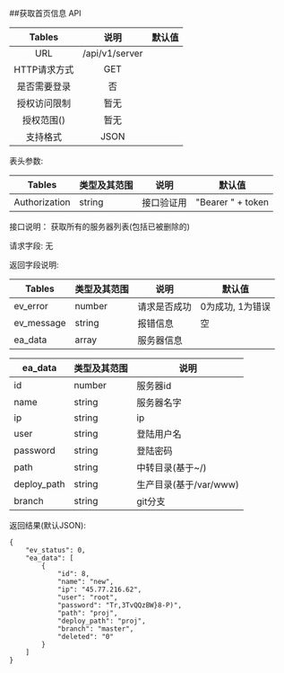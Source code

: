 ##获取首页信息 API


|  Tables  |          说明          | 默认值  |
| :------: | :------------------: | :--: |
|   URL    | /api/v1/server |      |
| HTTP请求方式 |         GET          |      |
|  是否需要登录  |          否           |      |
|  授权访问限制  |          暂无          |      |
|  授权范围()  |          暂无          |      |
|   支持格式   |         JSON         |      |


表头参数:

| Tables | 类型及其范围 | 说明    | 默认值  |
| ------ | ------ | ----- | ---- |
| Authorization   | string | 接口验证用 |   "Bearer " + token   |

接口说明：
获取所有的服务器列表(包括已被删除的)

请求字段:
无


返回字段说明:

| Tables     | 类型及其范围 | 说明       | 默认值        |
| ---------- | ------ | -------- | ---------- |
| ev_error   | number | 请求是否成功   | 0为成功, 1为错误 |
| ev_message | string | 报错信息     | 空          |
| ea_data  | array  | 服务器信息 |            |


| ea_data | 类型及其范围 | 说明          |
| --------- | ------ | ----------- |
| id        | number | 服务器id |
| name     | string | 服务器名字  |
| ip      | string | ip          |
| user     | string | 登陆用户名          |
| password     | string | 登陆密码          |
| path     | string | 中转目录(基于~/)          |
| deploy_path     | string | 生产目录(基于/var/www)         |
| branch     | string | git分支          |



返回结果(默认JSON):
```
{
    "ev_status": 0,
    "ea_data": [
        {
            "id": 8,
            "name": "new",
            "ip": "45.77.216.62",
            "user": "root",
            "password": "Tr,3TvQQzBW}8-P)",
            "path": "proj",
            "deploy_path": "proj",
            "branch": "master",
            "deleted": "0"
        }
    ]
}
```
